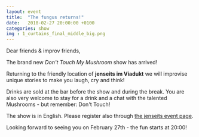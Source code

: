 ```yaml
---
layout: event
title:  "The fungus returns!"
date:   2018-02-27 20:00:00 +0100
categories: show
img : 1_curtains_final_middle_big.png
---
```

Dear friends & improv friends,

The brand new *Don't Touch My Mushroom* show has arrived!
<!--more-->
Returning to the friendly location of **jenseits im Viadukt** we will improvise
unique stories to make you laugh, cry and think!

Drinks are sold at the bar before the show and during the break. You are also
very welcome to stay for a drink and a chat with the talented Mushrooms - but
remember: Don't Touch!

The show is in English. Please register also through
[the jenseits event page](http://jenseitsimviadukt.ch/event/dont-touch-my-mushroom-the-fungus-returns/).

Looking forward to seeing you on February 27th - the fun starts at 20:00!
